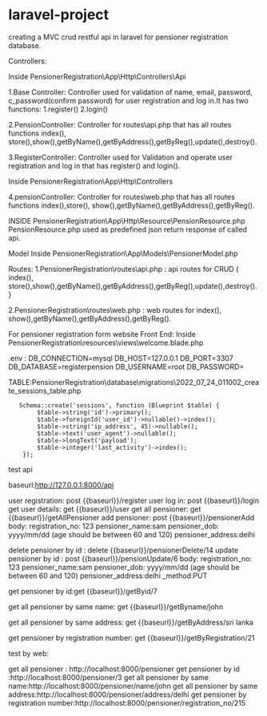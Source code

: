 # laravel-project
creating a MVC  crud restful api in laravel for pensioner registration database.





Controllers:

Inside PensionerRegistration\App\Http\Controllers\Api

1.Base Controller: Controller used for validation of name, email, password, c_password(confirm password)
                   for user registration and log in.It has two functions:
                   1.register() 2.login()

2.PensionController: Controller for routes\api.php that has all routes functions index(),
                    store(),show(),getByName(),getByAddress(),getByReg(),update(),destroy().

3.RegisterController: Controller used for Validation and operate user registration and log in
                     that has register() and login().

Inside PensionerRegistration\App\Http\Controllers

4.pensionController: Controller for routes\web.php that has all routes functions index(),store(),
                    show(),getByName(),getByAddress(),getByReg().


INSIDE PensionerRegistration\App\Http\Resource\PensionResource.php
PensionResource.php used as predefined json return response of called api. 


Model 
Inside PensionerRegistration\App\Models\PensionerModel.php

Routes:
1.PensionerRegistration\routes\api.php  :
                                         api routes for CRUD { index(),
                    store(),show(),getByName(),getByAddress(),getByReg(),update(),destroy(). }


2.PensionerRegistration\routes\web.php :
                                        web routes for index(),
                                       show(),getByName(),getByAddress(),getByReg().


For pensioner registration form website Front End:
Inside PensionerRegistration\resources\views\welcome.blade.php

.env :
      DB_CONNECTION=mysql
      DB_HOST=127.0.0.1
      DB_PORT=3307
      DB_DATABASE=registerpension
      DB_USERNAME=root
      DB_PASSWORD=



TABLE:PensionerRegistration\database\migrations\2022_07_24_011002_create_sessions_table.php



       Schema::create('sessions', function (Blueprint $table) {
            $table->string('id')->primary();
            $table->foreignId('user_id')->nullable()->index();
            $table->string('ip_address', 45)->nullable();
            $table->text('user_agent')->nullable();
            $table->longText('payload');
            $table->integer('last_activity')->index();
        });
     






test api

baseurl:http://127.0.0.1:8000/api

user registration:  post   {{baseurl}}/register
user log in: post  {{baseurl}}/login
get user details: get {{baseurl}}/user
get all pensioner: get {{baseurl}}/getAllPensioner
add pensioner: post {{baseurl}}/pensionerAdd
                    body:
                         registration_no: 123
                         pensioner_name:sam
                         pensioner_dob: yyyy/mm/dd (age should be between 60 and 120)
                         pensioner_address:delhi



delete pensioner by id : delete {{baseurl}}/pensionerDelete/14
update pensioner by id : post {{baseurl}}/pensionUpdate/6
                         body:
                               registration_no: 123
                               pensioner_name:sam
                               pensioner_dob: yyyy/mm/dd (age should be between 60 and 120)
                               pensioner_address:delhi
                               _method:PUT

get pensioner by id:get {{baseurl}}/getByid/7

get all pensioner by same name: get {{baseurl}}/getByname/john

get  all pensioner by same address: get  {{baseurl}}/getByAddress/sri lanka

get pensioner by registration number:  get {{baseurl}}/getByRegistration/21




test by web:

get all pensioner : http://localhost:8000/pensioner
get pensioner by id :http://localhost:8000/pensioner/3
get all pensioner by same name:http://localhost:8000/pensioner/name/john
get all pensioner by same address:http://localhost:8000/pensioner/address/delhi
get pensioner by registration number:http://localhost:8000/pensioner/registration_no/215




















